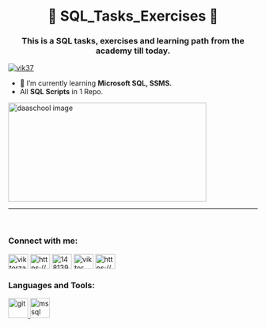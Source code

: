 
<h1 align="center">📢 SQL_Tasks_Exercises 📝</h1>
<h3 align="center">This is a SQL tasks, exercises and learning path from the academy till today.</h3>

<p align="left"> <a href="https://github.com/ryo-ma/github-profile-trophy"><img src="https://github-profile-trophy.vercel.app/?username=vik37" alt="vik37" /></a> </p>

- 🌱 I’m currently learning **Microsoft SQL, SSMS.**
- All **SQL Scripts** in 1 Repo.

<img src="https://dataschool.com/assets/images/how-to-teach-people-sql/leftJoin/leftJoin_2.gif" alt="daaschool image" width="400ppx" height="200px" />
<br />
<hr />
<br />

<h3 align="left">Connect with me:</h3>
<p align="left">
<a href="https://twitter.com/viktorzafirovs1" target="blank"><img align="center" src="https://raw.githubusercontent.com/rahuldkjain/github-profile-readme-generator/master/src/images/icons/Social/twitter.svg" alt="viktorzafirovs1" height="30" width="40" /></a>
<a href="https://linkedin.com/in/https://www.linkedin.com/in/viktor-zafirovski-8165725a/" target="blank"><img align="center" src="https://raw.githubusercontent.com/rahuldkjain/github-profile-readme-generator/master/src/images/icons/Social/linked-in-alt.svg" alt="https://www.linkedin.com/in/viktor-zafirovski-8165725a/" height="30" width="40" /></a>
<a href="https://stackoverflow.com/users/14813929" target="blank"><img align="center" src="https://raw.githubusercontent.com/rahuldkjain/github-profile-readme-generator/master/src/images/icons/Social/stack-overflow.svg" alt="14813929" height="30" width="40" /></a>
<a href="https://www.youtube.com/c/viktor zafirovski" target="blank"><img align="center" src="https://raw.githubusercontent.com/rahuldkjain/github-profile-readme-generator/master/src/images/icons/Social/youtube.svg" alt="viktor zafirovski" height="30" width="40" /></a>
<a href="https://www.hackerrank.com/vik_zafirovski" target="blank"><img align="center" src="https://raw.githubusercontent.com/rahuldkjain/github-profile-readme-generator/master/src/images/icons/Social/hackerrank.svg" alt="https://www.hackerrank.com/vik_zafirovski" height="30" width="40" /></a>
</p>

<h3 align="left">Languages and Tools:</h3>
<p align="left"> <a href="https://git-scm.com/" target="_blank" rel="noreferrer"> <img src="https://www.vectorlogo.zone/logos/git-scm/git-scm-icon.svg" alt="git" width="40" height="40"/> </a> <a href="https://www.microsoft.com/en-us/sql-server" target="_blank" rel="noreferrer"> <img src="https://www.svgrepo.com/show/303229/microsoft-sql-server-logo.svg" alt="mssql" width="40" height="40"/> </a> </p>
